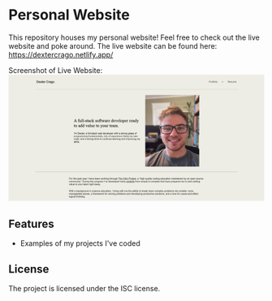 # Personal Website

This repository houses my personal website! Feel free to check out the live website and poke around.
The live website can be found here: https://dextercrago.netlify.app/

Screenshot of Live Website:
![Screenshot of website this repository houses](./website-screenshot.png?raw=true 'Website Screenshot')

## Features

- Examples of my projects I've coded

## License

The project is licensed under the ISC license.
